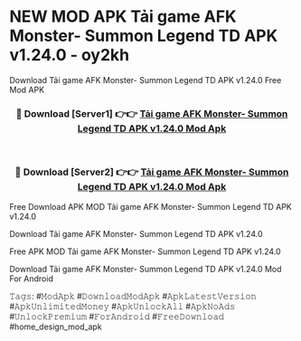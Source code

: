 # NEW MOD APK Tải game AFK Monster- Summon Legend TD APK v1.24.0 - oy2kh
Download Tải game AFK Monster- Summon Legend TD APK v1.24.0 Free Mod APK

<div align="center">
<h3>🔴 Download [Server1] 👉👉 <a href="https://apk-comot.site?title=Tải_game_AFK_Monster-_Summon_Legend_TD_APK_v1.24.0">Tải game AFK Monster- Summon Legend TD APK v1.24.0 Mod Apk</a></h3><br>

<h3>🔴 Download [Server2] 👉👉 <a href="https://apk-comot.site?title=Tải_game_AFK_Monster-_Summon_Legend_TD_APK_v1.24.0">Tải game AFK Monster- Summon Legend TD APK v1.24.0 Mod Apk</a></h3>
</div>


Free Download APK MOD Tải game AFK Monster- Summon Legend TD APK v1.24.0

Download Tải game AFK Monster- Summon Legend TD APK v1.24.0 

Free APK MOD Tải game AFK Monster- Summon Legend TD APK v1.24.0 

Download Tải game AFK Monster- Summon Legend TD APK v1.24.0 Mod For Android

𝚃𝚊𝚐𝚜: #𝙼𝚘𝚍𝙰𝚙𝚔 #𝙳𝚘𝚠𝚗𝚕𝚘𝚊𝚍𝙼𝚘𝚍𝙰𝚙𝚔 #𝙰𝚙𝚔𝙻𝚊𝚝𝚎𝚜𝚝𝚅𝚎𝚛𝚜𝚒𝚘𝚗 #𝙰𝚙𝚔𝚄𝚗𝚕𝚒𝚖𝚒𝚝𝚎𝚍𝙼𝚘𝚗𝚎𝚢 #𝙰𝚙𝚔𝚄𝚗𝚕𝚘𝚌𝚔𝙰𝚕𝚕 #𝙰𝚙𝚔𝙽𝚘𝙰𝚍𝚜 #𝚄𝚗𝚕𝚘𝚌𝚔𝙿𝚛𝚎𝚖𝚒𝚞𝚖 #𝙵𝚘𝚛𝙰𝚗𝚍𝚛𝚘𝚒𝚍 #𝙵𝚛𝚎𝚎𝙳𝚘𝚠𝚗𝚕𝚘𝚊𝚍 #home_design_mod_apk